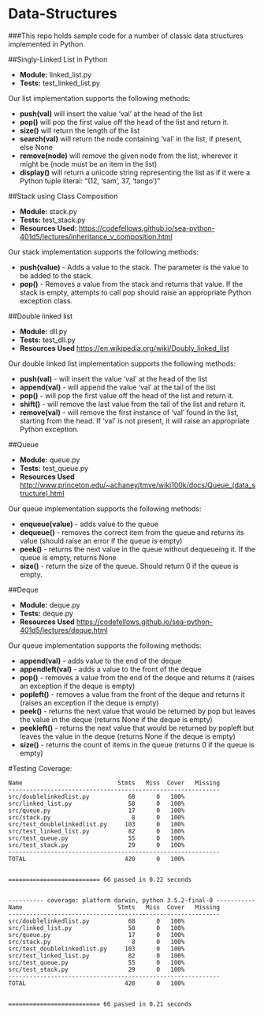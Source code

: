# Data-Structures

###This repo holds sample code for a number of classic data structures implemented in Python.

##Singly-Linked List in Python
- **Module:** linked_list.py
- **Tests:** test_linked_list.py

Our list implementation supports the following methods:

- **push(val)** will insert the value ‘val’ at the head of the list
- **pop()** will pop the first value off the head of the list and return it.
- **size()** will return the length of the list
- **search(val)** will return the node containing ‘val’ in the list, if present, else None
- **remove(node)** will remove the given node from the list, wherever it might be (node must be an item in the list)
- **display()** will return a unicode string representing the list as if it were a Python tuple literal: “(12, ‘sam’, 37, ‘tango’)”


##Stack using Class Composition
- **Module:** stack.py
- **Tests:** test_stack.py
- **Resources Used:** https://codefellows.github.io/sea-python-401d5/lectures/inheritance_v_composition.html

Our stack implementation supports the following methods:

- **push(value)** - Adds a value to the stack. The parameter is the value to be added to the stack.
- **pop()** - Removes a value from the stack and returns that value. If the stack is empty, attempts to call pop should raise an appropriate Python exception class.


##Double linked list
- **Module:** dll.py
- **Tests:** test_dll.py
- **Resources Used** https://en.wikipedia.org/wiki/Doubly_linked_list

Our double linked list implementation supports the following methods:

- **push(val)** - will insert the value ‘val’ at the head of the list
- **append(val)** - will append the value ‘val’ at the tail of the list
- **pop()** - will pop the first value off the head of the list and return it.
- **shift()** - will remove the last value from the tail of the list and return it.
- **remove(val)** - will remove the first instance of ‘val’ found in the list, starting from the head. If ‘val’ is not present, it will raise an appropriate Python exception.


##Queue
- **Module:** queue.py
- **Tests:** test_queue.py
- **Resources Used** http://www.princeton.edu/~achaney/tmve/wiki100k/docs/Queue_(data_structure).html

Our queue implementation supports the following methods:

- **enqueue(value)** - adds value to the queue
- **dequeue()** - removes the correct item from the queue and returns its value (should raise an error if the queue is empty)
- **peek()** - returns the next value in the queue without dequeueing it. If the queue is empty, returns None
- **size()** - return the size of the queue. Should return 0 if the queue is empty.

##Deque
- **Module:** deque.py
- **Tests:** deque.py
- **Resources Used** https://codefellows.github.io/sea-python-401d5/lectures/deque.html

Our queue implementation supports the following methods:

- **append(val)** - adds value to the end of the deque
- **appendleft(val)** - adds a value to the front of the deque
- **pop()** - removes a value from the end of the deque and returns it (raises an exception if the deque is empty)
- **popleft()** - removes a value from the front of the deque and returns it (raises an exception if the deque is empty)
- **peek()** - returns the next value that would be returned by pop but leaves the value in the deque (returns None if the deque is empty)
- **peekleft()** - returns the next value that would be returned by popleft but leaves the value in the deque (returns None if the deque is empty)
- **size()** - returns the count of items in the queue (returns 0 if the queue is empty)



#Testing Coverage:
```
Name                           Stmts   Miss  Cover   Missing
------------------------------------------------------------
src/doublelinkedlist.py           68      0   100%
src/linked_list.py                58      0   100%
src/queue.py                      17      0   100%
src/stack.py                       8      0   100%
src/test_doublelinkedlist.py     103      0   100%
src/test_linked_list.py           82      0   100%
src/test_queue.py                 55      0   100%
src/test_stack.py                 29      0   100%
------------------------------------------------------------
TOTAL                            420      0   100%


========================== 66 passed in 0.22 seconds 


---------- coverage: platform darwin, python 3.5.2-final-0 -----------
Name                           Stmts   Miss  Cover   Missing
------------------------------------------------------------
src/doublelinkedlist.py           68      0   100%
src/linked_list.py                58      0   100%
src/queue.py                      17      0   100%
src/stack.py                       8      0   100%
src/test_doublelinkedlist.py     103      0   100%
src/test_linked_list.py           82      0   100%
src/test_queue.py                 55      0   100%
src/test_stack.py                 29      0   100%
------------------------------------------------------------
TOTAL                            420      0   100%


========================== 66 passed in 0.21 seconds
```